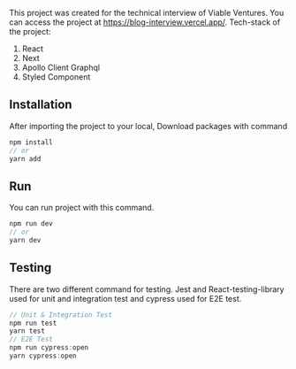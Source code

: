 This project was created for the technical interview of Viable Ventures. You can access the project at https://blog-interview.vercel.app/. 
Tech-stack of the project: 
1. React
2. Next
3. Apollo Client Graphql
4. Styled Component

## Installation
After importing the project to your local,
Download packages with command
```javascript
npm install 
// or
yarn add
```

## Run
You can run project with this command.
```javascript
npm run dev 
// or
yarn dev
```

## Testing
There are two different command for testing. Jest and React-testing-library used for unit and integration test and cypress used for E2E test. 

```javascript
// Unit & Integration Test
npm run test 
yarn test
// E2E Test
npm run cypress:open
yarn cypress:open
```